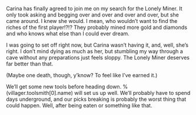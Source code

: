 Carina has finally agreed to join me on my search for the Lonely Miner. It only took asking and begging over and over and over and over, but she came around. I knew she would. I mean, who wouldn’t want to find the riches of the first player!?!? They probably mined more gold and diamonds and who knows what else than I could ever dream.

I was going to set off right now, but Carina wasn’t having it, and, well, she’s right. I don’t mind dying as much as her, but stumbling my way through a cave without any preparations just feels sloppy. The Lonely Miner deserves far better than that.


(Maybe one death, though,  y’know? To feel like I’ve earned it.)


We’ll get some new tools before heading down. %(villager.toolsmith[0].name) will set us up well. We’ll probably have to spend days underground, and our picks breaking is probably the worst thing that could happen. Well, after being eaten or something like that.

